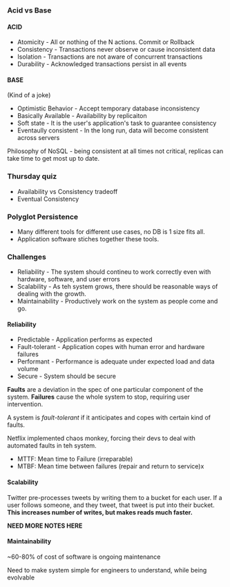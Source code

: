 ### Acid vs Base

#### ACID

* Atomicity - All or nothing of the N actions. Commit or Rollback
* Consistency - Transactions never observe or cause inconsistent data
* Isolation - Transactions are not aware of concurrent transactions
* Durability - Acknowledged transactions persist in all events

#### BASE

(Kind of a joke)

* Optimistic Behavior - Accept temporary database inconsistency
* Basically Available - Availability by replicaiton
* Soft state - It is the user's application's task to guarantee consistency
* Eventaully consistent - In the long run, data will become consistent across servers

Philosophy of NoSQL - being consistent at all times not critical, replicas can take time to get most up to date.

### Thursday quiz

* Availability vs Consistency tradeoff
* Eventual Consistency

### Polyglot Persistence

* Many different tools for different use cases, no DB is 1 size fits all.
* Application software stiches together these tools.


### Challenges

* Reliability - The system should contineu to work correctly even with hardware, software, and user errors
* Scalability - As teh system grows, there should be reasonable ways of dealing with the growth.
* Maintainability - Productively work on the system as people come and go.

#### Reliability

* Predictable - Application performs as expected
* Fault-tolerant - Application copes with human error and hardware failures
* Performant - Performance is adequate under expected load and data volume
* Secure - System should be secure

**Faults** are a deviation in the spec of one particular component of the system. **Failures** cause the whole system to stop, requiring user intervention.

A system is *fault-tolerant* if it anticipates and copes with certain kind of faults.

Netflix implemented chaos monkey, forcing their devs to deal with automated faults in teh system.

* MTTF: Mean time to Failure (irreparable)
* MTBF: Mean time between failures (repair and return to service)x

#### Scalability

Twitter pre-processes tweets by writing them to a bucket for each user. If a user follows someone, and they tweet, that tweet is put into their bucket. **This increases number of writes, but makes reads much faster.**

**NEED MORE NOTES HERE**
#### Maintainability

~60-80% of cost of software is ongoing maintenance

Need to make system simple for engineers to understand, while being evolvable